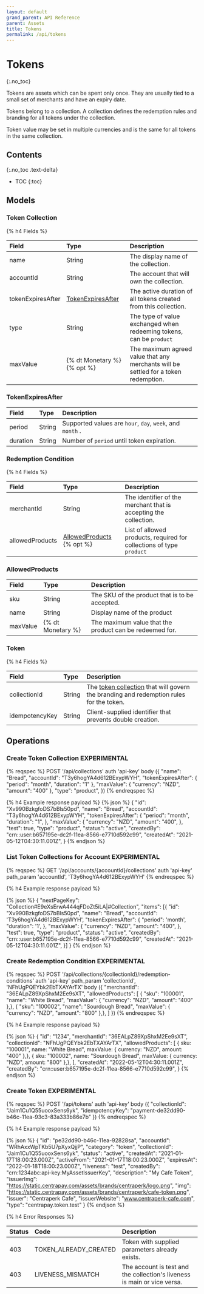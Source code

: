 ```yaml
---
layout: default
grand_parent: API Reference
parent: Assets
title: Tokens
permalink: /api/tokens
---
```


# Tokens
{:.no_toc}

Tokens are assets which can be spent only once. They are usually tied to a
small set of merchants and have an expiry date.

Tokens belong to a collection. A collection defines the redemption rules and
branding for all tokens under the collection.

Token value may be set in multiple currencies and is the same for all tokens in the same collection.

## Contents
{:.no_toc .text-delta}

* TOC
{:toc}

## Models

### Token Collection
<a name="token-collection">
{% h4 Fields %}

|       Field       |                  Type                   |                                     Description                                     |
| :---------------- | :-------------------------------------- | :---------------------------------------------------------------------------------- |
| name              | String                                  | The display name of the collection.                                                 |
| accountId         | String                                  | The account that will own the collection.                                           |
| tokenExpiresAfter | [TokenExpiresAfter](#tokenexpiresafter) | The active duration of all tokens created from this collection.                     |
| type              | String                                  | The type of value exchanged when redeeming tokens, can be `product`                 |
| maxValue          | {% dt Monetary %} {% opt %}             | The maximum agreed value that any merchants will be settled for a token redemption. |

### TokenExpiresAfter
<a name="tokenExpiresAfter">

|  Field   |  Type  |                        Description                        |
| :------- | :----- | :-------------------------------------------------------- |
| period   | String | Supported values are `hour`, `day`, `week`, and `month` . |
| duration | String | Number of `period` until token expiration.                |

### Redemption Condition
{% h4 Fields %}

|      Field      |                     Type                      |                             Description                              |
| :-------------- | :-------------------------------------------- | :------------------------------------------------------------------- |
| merchantId      | String                                        | The identifier of the merchant that is accepting the collection.     |
| allowedProducts | [AllowedProducts](#allowedproducts) {% opt %} | List of allowed products, required for collections of type `product` |


### AllowedProducts
<a name="allowedProducts">

|  Field   |       Type        |                       Description                       |
| :------- | :---------------- | :------------------------------------------------------ |
| sku      | String            | The SKU of the product that is to be accepted.          |
| name     | String            | Display name of the product                             |
| maxValue | {% dt Monetary %} | The maximum value that the product can be redeemed for. |

### Token
{% h4 Fields %}

|     Field      |  Type  |                                                 Description                                                 |
| :------------- | :----- | :---------------------------------------------------------------------------------------------------------- |
| collectionId   | String | The [token collection](#token-collection) that will govern the branding and redemption rules for the token. |
| idempotencyKey | String | Client-supplied identifier that prevents double creation.                                                   |

## Operations
### Create Token Collection **EXPERIMENTAL**

{% reqspec %}
  POST '/api/collections'
  auth 'api-key'
  body ({
    "name": "Bread",
		"accountId": "T3y6hogYA4d612BExypWYH",
		"tokenExpiresAfter": {
			"period": "month",
			"duration": "1"
		},
		"maxValue": {
			"currency": "NZD",
			"amount": "400"
		},
		"type": "product",
  })
{% endreqspec %}

{% h4 Example response payload %}
{% json %}
{
  "id": "Xv990BzkgfoDS7bBls50pd",
  "name": "Bread",
	"accountId": "T3y6hogYA4d612BExypWYH",
  "tokenExpiresAfter": {
    "period": "month",
    "duration": "1",
  },
  "maxValue": {
		"currency": "NZD",
		"amount": "400",
	},
  "test": true,
	"type": "product",
	"status": "active",
	"createdBy": "crn::user:b657195e-dc2f-11ea-8566-e7710d592c99",
	"createdAt": "2021-05-12T04:30:11.001Z",
}
{% endjson %}  

### List Token Collections for Account **EXPERIMENTAL**

{% reqspec %}
  GET '/api/accounts/{accountId}/collections'
  auth 'api-key'
  path_param 'accountId', 'T3y6hogYA4d612BExypWYH'
{% endreqspec %}

{% h4 Example response payload %}

{% json %}
{
  "nextPageKey": "Collection#E9eXsErwA444qFDoZt5iLA|#Collection",
	"items": [{
		"id": "Xv990BzkgfoDS7bBls50pd",
		"name": "Bread",
		"accountId": 'T3y6hogYA4d612BExypWYH',
		"tokenExpiresAfter": {
	    "period": 'month',
	    "duration": '1',
	  },
		"maxValue": {
			"currency": "NZD",
			"amount": "400",
		},
		"test": true,
		"type": "product",
		"status": "active",
		"createdBy": "crn::user:b657195e-dc2f-11ea-8566-e7710d592c99",
		"createdAt": "2021-05-12T04:30:11.001Z",
	}]
}
{% endjson %}

### Create Redemption Condition **EXPERIMENTAL**

{% reqspec %}
  POST '/api/collections/{collectionId}/redemption-conditions'
  auth 'api-key'
  path_param 'collectionId', 'NFhUgPQEYbk2EbTXAYArTX'
  body ({
   "merchantId": "36EALpZ89XpShxM2Ee9sXT",
		"allowedProducts": [
			{ "sku": "100001", "name": "White Bread", "maxValue": { "currency": "NZD", "amount": "400" },}, 
			{ "sku": "100002", "name": "Sourdough Bread", "maxValue": { "currency": "NZD", "amount": "800" },}, 
		]
  })
{% endreqspec %}

{% h4 Example response payload %}

{% json %}
{
  "id": "1234",
  "merchantId": "36EALpZ89XpShxM2Ee9sXT",
  "collectionId": "NFhUgPQEYbk2EbTXAYArTX",
  "allowedProducts": [
	  { sku: "100001", name: "White Bread", maxValue: { currency: "NZD", amount: "400" },}, 
	  { sku: "100002", name: "Sourdough Bread", maxValue: { currency: "NZD", amount: "800" },}, 
  ],
  "createdAt": "2022-05-12T04:30:11.001Z",
  "createdBy": "crn::user:b657195e-dc2f-11ea-8566-e7710d592c99",
}
{% endjson %}

### Create Token **EXPERIMENTAL**

{% reqspec %}
  POST '/api/tokens'
  auth 'api-key'
  body ({
    "collectionId": "Jaim1Cu1Q55uooxSens6yk",
    "idempotencyKey": "payment-de32dd90-b46c-11ea-93c3-83a333b86e7b"
  })
{% endreqspec %}

{% h4 Example response payload %}

{% json %}
{
  "id": "pe32dd90-b46c-11ea-92828sa",
  "accountId": "WRhAxxWpTKb5U7pXyxQjjP",
	"category": "token",
	"collectionId": "Jaim1Cu1Q55uooxSens6yk",
  "status": "active",
  "createdAt": "2021-01-17T18:00:23.000Z",
  "activeFrom": "2021-01-17T18:00:23.000Z",
  "expiresAt": "2022-01-18T18:00:23.000Z",
	"liveness": "test",
	"createdBy": "crn:1234abc:api-key:MyAssetIssuerKey",
	"description": "My Cafe Token",
  "issuerImg": "https://static.centrapay.com/assets/brands/centraperk/logo.png",
	"img": "https://static.centrapay.com/assets/brands/centraperk/cafe-token.png",
  "issuer": "Centraperk Cafe",
  "issuerWebsite": "www.centraperk-cafe.com",
	"type": "centrapay.token.test"
}
{% endjson %}

{% h4 Error Responses %}

| Status |         Code          |                               Description                                |
| :----- | :-------------------- | :----------------------------------------------------------------------- |
| 403    | TOKEN_ALREADY_CREATED | Token with supplied parameters already exists.                           |
| 403    | LIVENESS_MISMATCH     | The account is test and the collection's liveness is main or vice versa. |
